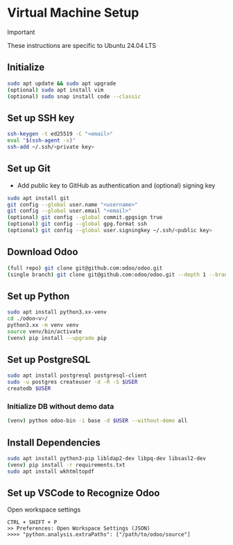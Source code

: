 # Virtual Machine Setup

> [!IMPORTANT]
> These instructions are specific to Ubuntu 24.04 LTS

## Initialize

```bash
sudo apt update && sudo apt upgrade
(optional) sudo apt install vim
(optional) sudo snap install code --classic
```

## Set up SSH key

```bash
ssh-keygen -t ed25519 -C "<email>"
eval "$(ssh-agent -s)"
ssh-add ~/.ssh/<private key>
```

## Set up Git

- Add public key to GitHub as authentication and (optional) signing key

```bash
sudo apt install git
git config --global user.name "<username>"
git config --global user.email "<email>"
(optional) git config --global commit.gpgsign true
(optional) git config --global gpg.format ssh
(optional) git config --global user.signingkey ~/.ssh/<public key>
```

## Download Odoo

```bash
(full repo) git clone git@github.com:odoo/odoo.git
(single branch) git clone git@github.com:odoo/odoo.git --depth 1 --branch <v> --single-branch ./odoo<v>/
```

## Set up Python

```bash
sudo apt install python3.xx-venv
cd ./odoo<v>/
python3.xx -m venv venv
source venv/bin/activate
(venv) pip install --upgrade pip
```

## Set up PostgreSQL

```bash
sudo apt install postgresql postgresql-client
sudo -u postgres createuser -d -R -S $USER
createdb $USER
```

### Initialize DB without demo data

```bash
(venv) python odoo-bin -i base -d $USER --without-demo all
```

## Install Dependencies

```bash
sudo apt install python3-pip libldap2-dev libpq-dev libsasl2-dev
(venv) pip install -r requirements.txt
sudo apt install wkhtmltopdf
```

## Set up VSCode to Recognize Odoo

Open workspace settings
```
CTRL + SHIFT + P
>> Preferences: Open Workspace Settings (JSON)
>>>> "python.analysis.extraPaths": ["/path/to/odoo/source"]
```
